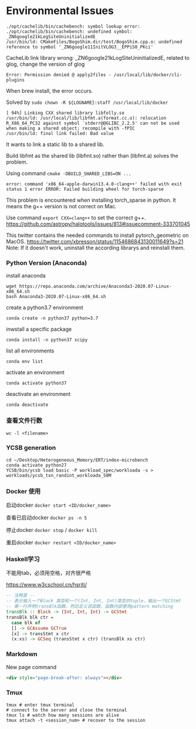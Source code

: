 # Environmental Issues

```
./opt/cachelib/bin/cachebench: symbol lookup error: ./opt/cachelib/bin/cachebench: undefined symbol: _ZN6google21kLogSiteUninitializedE
/usr/bin/ld: CMakeFiles/BogoShim.dir/test/BogoShim.cpp.o: undefined reference to symbol '_ZN6google11InitVLOG3__EPPiS0_PKci'
```

CacheLib link library wrong: _ZN6google21kLogSiteUninitializedE, related to glog, change the version of glog



```
Error: Permission denied @ apply2files - /usr/local/lib/docker/cli-plugins
```

When brew install, the error occurs.

Solved by `sudo chown -R ${LOGNAME}:staff /usr/local/lib/docker`



```
[ 94%] Linking CXX shared library libfolly.so
/usr/bin/ld: /usr/local/lib/libfmt.a(format.cc.o): relocation R_X86_64_PC32 against symbol `stderr@@GLIBC_2.2.5' can not be used when making a shared object; recompile with -fPIC
/usr/bin/ld: final link failed: Bad value
```

It wants to link a static lib to a shared lib.

Build libfmt as the shared lib (libfmt.so) rather than (libfmt.a) solves the problem.

Using command `cmake -DBUILD_SHARED_LIBS=ON ...`



```
error: command 'x86_64-apple-darwin13.4.0-clang++' failed with exit status 1 error ERROR: Failed building wheel for torch-sparse
```

This problem is encountered when installing torch_sparse in python. It means the g++ version is not correct on Mac.

Use command `export CXX=clang++` to set the correct g++. https://github.com/astropy/halotools/issues/813#issuecomment-333701045

This twitter contains the needed commands to install pytorch_geometric on MacOS. https://twitter.com/xbresson/status/1154686843130011649?s=21   Note: If it doesn't work, uninstall the according librarys and reinstall them.



### Python Version (Anaconda)

install anaconda

```shell
wget https://repo.anaconda.com/archive/Anaconda3-2020.07-Linux-x86_64.sh
bash Anaconda3-2020.07-Linux-x86_64.sh
```

create a python3.7 environment

```shell
conda create -n python37 python=3.7
```

inwstall a specific package

```shell
conda install -n python37 scipy
```

list all environments

```shell
conda env list
```

activate an environment

```shell
conda activate python37
```

deactivate an environment

```shell
conda deactivate
```



### 查看文件行数

```shell
wc -l <filename>
```



### YCSB generation

```shell
cd ~/Desktop/Heterogeneous_Memory/ERT/index-microbench
conda activate python27
YCSB/bin/ycsb load basic -P workload_spec/workloada -s > workloads/ycsb_txn_randint_workloada_50M
```



### Docker 使用

启动docker `docker start <ID/docker_name>`

查看已启动docker `docker ps -n 5`

停止docker `docker stop` / `docker kill`

重启docker `docker restart <ID/docker_name>`



### Haskell学习

不能用tab，必须用空格，对齐很严格

https://www.w3cschool.cn/hsriti/

```haskell
-- 注释是 --
-- 表示输入一个Block 类型和一个(Int, Int, Int)类型的tuple，输出一个GCStmt
-- 第一行声明transBlk函数，然后定义该函数，函数内部使用pattern matching
transBlk :: Block -> (Int, Int, Int) -> GCStmt
transBlk blk ctr =
  case blk of
  [] -> GCAssume GCTrue
  [x] -> transStmt x ctr
  (x:xs) -> GCSeq (transStmt x ctr) (transBlk xs ctr)
```



### Markdown

New page command

```markdown
<div style="page-break-after: always"></div>
```



### Tmux

```shell
tmux # enter tmux terminal
# connect to the server and close the terminal
tmux ls # watch how many sessions are alive
tmux attach -t <session_num> # recover to the session
```


